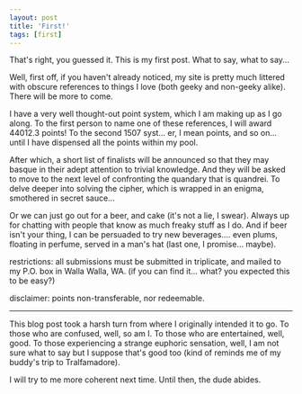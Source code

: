 ```yaml
---
layout: post
title: 'First!'
tags: [first]
---
```


That's right, you guessed it. This is my first post. What to say, what to say... 

Well, first off, if you haven't already noticed, my site is pretty much littered with obscure references to things I love (both geeky and non-geeky alike). There will be more to come.

I have a very well thought-out point system, which I am making up as I go along. To the first person to name one of these references, I will award 44012.3 points! To the second 1507 syst... er, I mean points, and so on... until I have dispensed all the points within my pool.

After which, a short list of finalists will be announced so that they may basque in their adept attention to trivial knowledge. And they will be asked to move to the next level of confronting the quandary that is quandrei. To delve deeper into solving the cipher, which is wrapped in an enigma, smothered in secret sauce...

Or we can just go out for a beer, and cake (it's not a lie, I swear). Always up for chatting with people that know as much freaky stuff as I do. And if beer isn't your thing, I can be persuaded to try new beverages.... even plums, floating in perfume, served in a man's hat (last one, I promise... maybe).

restrictions: all submissions must be submitted in triplicate, and mailed to my P.O. box in Walla Walla, WA.  (if you can find it... what? you expected this to be easy?)

disclaimer: points non-transferable, nor redeemable. 

 ***

This blog post took a harsh turn from where I originally intended it to go. To those who are confused, well, so am I. To those who are entertained, well, good. To those experiencing a strange euphoric sensation, well, I am not sure what to say but I suppose that's good too (kind of reminds me of my buddy's trip to Tralfamadore).

 I will try to me more coherent next time. Until then, the dude abides.
